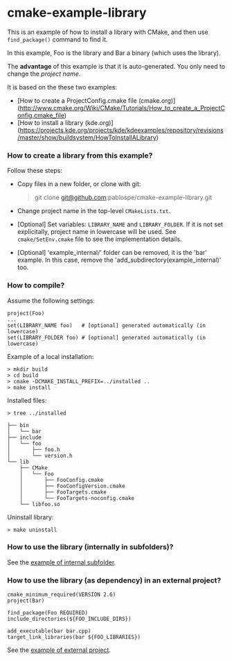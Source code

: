 cmake-example-library
=====================

This is an example of how to install a library with CMake, and then use
`find_package()` command to find it.

In this example, Foo is the library and Bar a binary (which uses the library).

The **advantage** of this example is that it is auto-generated. You only need to change
the *project name*.

It is based on the these two examples:
  * [How to create a ProjectConfig.cmake file (cmake.org)]
    (http://www.cmake.org/Wiki/CMake/Tutorials/How_to_create_a_ProjectConfig.cmake_file)
  * [How to install a library (kde.org)]
    (https://projects.kde.org/projects/kde/kdeexamples/repository/revisions/master/show/buildsystem/HowToInstallALibrary)

### How to create a library from this example?

Follow these steps:

  * Copy files in a new folder, or clone with git:

    > git clone git@github.com:pablospe/cmake-example-library.git

  * Change project name in the top-level `CMakeLists.txt`.

  * [Optional] Set variables: `LIBRARY_NAME` and `LIBRARY_FOLDER`.
    If it is not set explicitally, project name in lowercase will be used.
    See `cmake/SetEnv.cmake` file to see the implementation details.

  * [Optional] 'example_internal/' folder can be removed, it is the 'bar' example.
    In this case, remove the 'add_subdirectory(example_internal)' too.

### How to compile?

Assume the following settings:

    project(Foo)
    ...
    set(LIBRARY_NAME foo)   # [optional] generated automatically (in lowercase)
    set(LIBRARY_FOLDER foo) # [optional] generated automatically (in lowercase)

Example of a local installation:

    > mkdir build
    > cd build
    > cmake -DCMAKE_INSTALL_PREFIX=../installed ..
    > make install

Installed files:

    > tree ../installed

    ├── bin
    │   └── bar
    ├── include
    │   └── foo
    │       ├── foo.h
    │       └── version.h
    └── lib
        ├── CMake
        │   └── Foo
        │       ├── FooConfig.cmake
        │       ├── FooConfigVersion.cmake
        │       ├── FooTargets.cmake
        │       └── FooTargets-noconfig.cmake
        └── libfoo.so

Uninstall library:

    > make uninstall

### How to use the library (internally in subfolders)?

See the [example of internal subfolder](example_internal/).

### How to use the library (as dependency) in an external project?

    cmake_minimum_required(VERSION 2.6)
    project(Bar)

    find_package(Foo REQUIRED)
    include_directories(${FOO_INCLUDE_DIRS})

    add_executable(bar bar.cpp)
    target_link_libraries(bar ${FOO_LIBRARIES})

See the [example of external project](example_external/).

